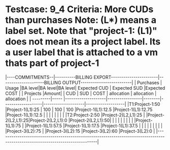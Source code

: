 Testcase: 9_4
Criteria: More CUDs than purchases
Note: (L*) means a label set. Note that "project-1: (L1)" does not mean its a project label. 
Its a user label that is attached to a vm thats part of project-1
========


|----COMMITMENTS--|----------BILLING EXPORT-----------------------|---------------------BILLING OUTPUT-------------------------|
|     Purchases   |     Usage          |BA level|BA level|BA level| Expected CUD      |  Expected SUD      |Expected COST      |
| Projects |Amount|                    |  CUD   |  SUD   | COST   |  allocation       |   allocation       | allocation        |
| ---------|----- |--------------------|-----------------|--------|-------------------|--------------------|-------------------|
|T1:Project-1:50  |Project-1(L1):25    |   100  |  100   |  100   |Project-1(L1):12.5 |Project-1(L1):12.75 |Project-1(L1):12.5 |
|                 |                    |                          |                   |                    |                   |
|T2:Project-2:50  |Project-2(L2,L1):25 |                          |Project-2(L2,L1):25|Project-2(L2,L1):0  |Project-2(L2,L1):50|
|                 |                    |                          |                   |                    |                   |
|                 |Project-1(L1):75    |                          |Project-1(L1):57.5 |Project-1(L1):17.5  |Project-1(L1):37.5 |
|                 |                    |                          |                   |                    |                   |
|                 |Project-3(L2):75    |                          |Project-3(L2):15   |Project-3(L2):60    |Project-3(L2):0    |
|------------------------------------------------------------------------------------------------------------------------------|
